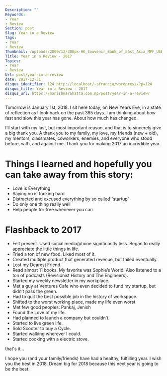 ```yaml
---
Description: ""
Keywords:
- Year
- Review
Section: post
Slug: Year in a Review
Tags:
- Year
- Review
Thumbnail: /uploads/2009/12/300px-HK_Souvenir_Bank_of_East_Asia_MPF_USB_Flash_Drive_a.jpg
Title: Year in a Review - 2017
Topics:
- Year
- Review
Url: post/year-in-a-review
date: 2017-12-31
disqus_identifier: 124 http://localhost/~sfrancia/wordpress/?p=124
disqus_title: Year in a Review - 2017
disqus_url: https://manishmarahatta.com.np/post/year-in-a-review/
---
```


Tomorrow is January 1st, 2018.
I sit here today, on New Years Eve, in a state of reflection as I look back on the past 365 days.
I am thinking about how fast and slow this year has gone. About how much has changed.

I’ll start with my last, but most important reason, and that is to sincerely give a big thank you.
A thank you to my family, my love, my friends (new + old), my mentors, classmates, coworkers, enemies, and everyone who stood before, with, and against me. Thank you for making 2017 an incredible year.


# Things I learned and hopefully you can take away from this story:

* Love is Everything
* Saying no is fucking hard
* Distracted and excused everything by so called “startup”
* Do only one thing really well
* Help people for free whenever you can

# Flashback to 2017

* Felt present. Used social media/phone significantly less. Began to really appreciate the little things in life.
* Tried a ton of new food. Liked most of it.
* Created multiple product that generated revenue, but failed eventually.
* Lost my Dearest Friend.
* Read almost 11 books. My favorite was Sophie’s World. Also listened to a ton of podcasts (Revisionist History and The Engineers).
* Started my weekly newsletter in my workplace.
* Met a guy at Ventures Cafe who even decided to fund my startup, but didn’t pass the green.
* Had to quit the best possible job in the history of workspace.
* Shifted to the worst working place, made my life even worst.
* Met few good peoples: Pankaj, Jenish
* Found the Love of my life.
* Had planned to launch a company but couldn’t.
* Started to live green life.
* Sold Scooter to buy a Cycle.
* Started walking wherever I could.
* Started cooking with a electric stove.

that's it...

I hope you (and your family/friends) have had a healthy, fulfilling year.
I wish you the best in 2018. Dream big for 2018 because this next year is going to be the best.
